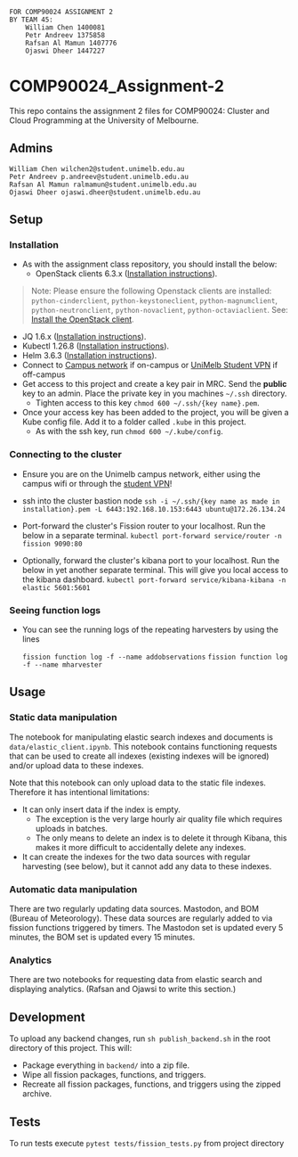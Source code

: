     FOR COMP90024 ASSIGNMENT 2
    BY TEAM 45: 
        William Chen 1400081
        Petr Andreev 1375858
        Rafsan Al Mamun 1407776
        Ojaswi Dheer 1447227

# COMP90024_Assignment-2
This repo contains the assignment 2 files for COMP90024: Cluster and Cloud Programming at the University of Melbourne.

## Admins
    William Chen wilchen2@student.unimelb.edu.au
    Petr Andreev p.andreev@student.unimelb.edu.au
    Rafsan Al Mamun ralmamun@student.unimelb.edu.au
    Ojaswi Dheer ojaswi.dheer@student.unimelb.edu.au

## Setup
### Installation
 - As with the assignment class repository, you should install the below:
   - OpenStack clients 6.3.x ([Installation instructions](https://docs.openstack.org/newton/user-guide/common/cli-install-openstack-command-line-clients.html)).
  > Note: Please ensure the following Openstack clients are installed: `python-cinderclient`, `python-keystoneclient`, `python-magnumclient`, `python-neutronclient`, `python-novaclient`, `python-octaviaclient`. See: [Install the OpenStack client](https://docs.openstack.org/newton/user-guide/common/cli-install-openstack-command-line-clients.html).
   - JQ 1.6.x ([Installation instructions](https://jqlang.github.io/jq/download/)).
   - Kubectl 1.26.8 ([Installation instructions](https://kubernetes.io/docs/tasks/tools/)).
   - Helm 3.6.3 ([Installation instructions](https://helm.sh/docs/intro/install/)).
   - Connect to [Campus network](https://studentit.unimelb.edu.au/wifi-vpn#uniwireless) if on-campus or [UniMelb Student VPN](https://studentit.unimelb.edu.au/wifi-vpn#vpn) if off-campus
 - Get access to this project and create a key pair in MRC. Send the **public** key to an admin. Place the private key in you machines `~/.ssh` directory.
    - Tighten access to this key `chmod 600 ~/.ssh/{key name}.pem`.
 - Once your access key has been added to the project, you will be given a Kube config file. Add it to a folder called `.kube` in this project.
    - As with the ssh key, run `chmod 600 ~/.kube/config`.

### Connecting to the cluster
 - Ensure you are on the Unimelb campus network, either using the campus wifi or through the [student VPN](https://studentit.unimelb.edu.au/wifi-vpn#vpn)!
 - ssh into the cluster bastion node 
     `ssh -i ~/.ssh/{key name as made in installation}.pem -L 6443:192.168.10.153:6443 ubuntu@172.26.134.24`

 - Port-forward the cluster's Fission router to your localhost. Run the below in a separate terminal.
    `kubectl port-forward service/router -n fission 9090:80`

 - Optionally, forward the cluster's kibana port to your localhost. Run the below in yet another separate terminal. This will give you local access to the kibana dashboard.
    `kubectl port-forward service/kibana-kibana -n elastic 5601:5601`

### Seeing function logs
 - You can see the running logs of the repeating harvesters by using the lines 

    `fission function log -f --name addobservations`
    `fission function log -f --name mharvester`

## Usage
### Static data manipulation
The notebook for manipulating elastic search indexes and documents is `data/elastic_client.ipynb`. This notebook contains functioning requests that can be used to create all indexes (existing indexes will be ignored) and/or upload data to these indexes. 

Note that this notebook can only upload data to the static file indexes. Therefore it has intentional limitations:
 - It can only insert data if the index is empty.
    - The exception is the very large hourly air quality file which requires uploads in batches.
    - The only means to delete an index is to delete it through Kibana, this makes it more difficult to accidentally delete any indexes.
 - It can create the indexes for the two data sources with regular harvesting (see below), but it cannot add any data to these indexes.

### Automatic data manipulation
There are two regularly updating data sources. Mastodon, and BOM (Bureau of Meteorology). These data sources are regularly added to via fission functions triggered by timers. The Mastodon set is updated every 5 minutes, the BOM set is updated every 15 minutes.

### Analytics
There are two notebooks for requesting data from elastic search and displaying analytics. (Rafsan and Ojawsi to write this section.)

## Development
To upload any backend changes, run `sh publish_backend.sh` in the root directory of this project. This will:
 - Package everything in `backend/` into a zip file.
 - Wipe all fission packages, functions, and triggers.
 - Recreate all fission packages, functions, and triggers using the zipped archive.

## Tests
To run tests execute `pytest tests/fission_tests.py` from project directory 